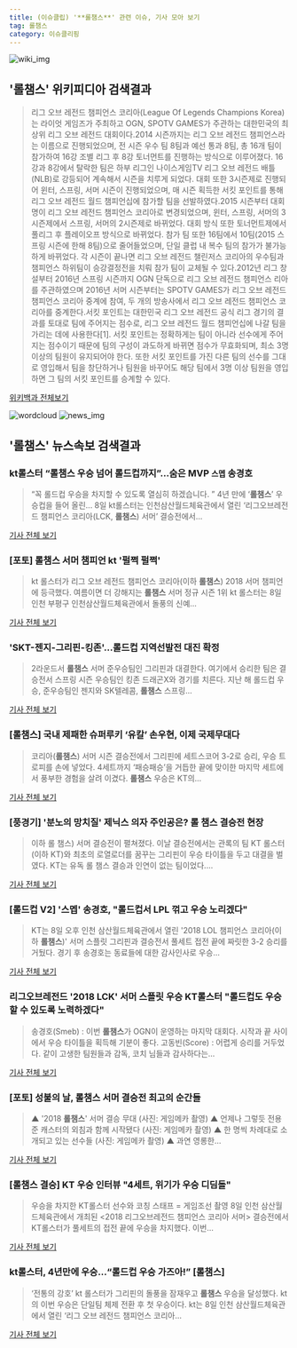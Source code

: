 ```yaml
---
title: (이슈클립) '**롤챔스**' 관련 이슈, 기사 모아 보기
tag: 롤챔스
category: 이슈클리핑
---
```

![wiki_img](https://user-images.githubusercontent.com/42597476/44503234-41136a80-a6d0-11e8-9071-6fc6418eafe4.png)
## **'**롤챔스**'** 위키피디아 검색결과
>리그 오브 레전드 챔피언스 코리아(League Of Legends Champions Korea)는 라이엇 게임즈가 주최하고 OGN, SPOTV GAMES가 주관하는 대한민국의 최상위 리그 오브 레전드 대회이다.2014 시즌까지는 리그 오브 레전드 챔피언스라는 이름으로 진행되었으며, 전 시즌 우수 팀 8팀과 예선 통과 8팀, 총 16개 팀이 참가하여 16강 조별 리그 후 8강 토너먼트를 진행하는 방식으로 이루어졌다. 16강과 8강에서 탈락한 팀은 하부 리그인 나이스게임TV 리그 오브 레전드 배틀(NLB)로 강등되어 계속해서 시즌을 치루게 되었다. 대회 또한 3시즌제로 진행되어 윈터, 스프링, 서머 시즌이 진행되었으며, 매 시즌 획득한 서킷 포인트를 통해 리그 오브 레전드 월드 챔피언십에 참가할 팀을 선발하였다.2015 시즌부터 대회명이 리그 오브 레전드 챔피언스 코리아로 변경되었으며, 윈터, 스프링, 서머의 3시즌제에서 스프링, 서머의 2시즌제로 바뀌었다. 대회 방식 또한 토너먼트제에서 풀리그 후 플레이오프 방식으로 바뀌었다. 참가 팀 또한 16팀에서 10팀(2015 스프링 시즌에 한해 8팀)으로 줄어들었으며, 단일 클럽 내 복수 팀의 참가가 불가능하게 바뀌었다. 각 시즌이 끝나면 리그 오브 레전드 챌린저스 코리아의 우수팀과 챔피언스 하위팀이 승강결정전을 치뤄 참가 팀이 교체될 수 있다.2012년 리그 창설부터 2016년 스프링 시즌까지 OGN 단독으로 리그 오브 레전드 챔피언스 리아를 주관하였으며 2016년 서머 시즌부터는 SPOTV GAMES가 리그 오브 레전드 챔피언스 코리아 중계에 참여, 두 개의 방송사에서 리그 오브 레전드 챔피언스 코리아를 중계한다.서킷 포인트는 대한민국 리그 오브 레전드 공식 리그 경기의 결과를 토대로 팀에 주어지는 점수로, 리그 오브 레전드 월드 챔피언십에 나갈 팀을 가리는 데에 사용한다[1]. 서킷 포인트는 정확하게는 팀이 아니라 선수에게 주어지는 점수이기 때문에 팀의 구성이 과도하게 바뀌면 점수가 무효화되며, 최소 3명 이상의 팀원이 유지되어야 한다. 또한 서킷 포인트를 가진 다른 팀의 선수를 그대로 영입해서 팀을 창단하거나 팀원을 바꾸어도 해당 팀에서 3명 이상 팀원을 영입하면 그 팀의 서킷 포인트를 승계할 수 있다.

<a href="https://ko.wikipedia.org/wiki/롤챔스" target="_blank">위키백과 전체보기</a>

![wordcloud](https://s3.ap-northeast-2.amazonaws.com/lyrics101-wordcloud/2018-09-09-1536436925.png)
![news_img](https://user-images.githubusercontent.com/42597476/44507050-1206f400-a6e4-11e8-8d98-7ffbfebb353f.png)
## **'**롤챔스**'** 뉴스속보 검색결과
### kt롤스터 “**롤챔스** 우승 넘어 롤드컵까지”…숨은 MVP `스멥` 송경호

>“꼭 롤드컵 우승을 차지할 수 있도록 열심히 하겠습니다. ” 4년 만에 ‘**롤챔스**’ 우승컵을 들어 올린... 8일 kt롤스터는 인천삼산월드체육관에서 열린 ‘리그오브레전드 챔피언스 코리아(LCK, **롤챔스**) 서머’ 결승전에서...

<a href="http://game.mk.co.kr/view.php?year=2018&no=567245" target="_blank">기사 전체 보기</a>

### [포토] **롤챔스** 서머 챔피언 kt '펄쩍 펄쩍'

>kt 롤스터가 리그 오브 레전드 챔피언스 코리아(이하 **롤챔스**) 2018 서머 챔피언에 등극했다. 여름이면 더 강해지는 **롤챔스** 서머 정규 시즌 1위 kt 롤스터는 8일 인천 부평구 인천삼산월드체육관에서 돌풍의 신예...

<a href="http://www.dailyesports.com/view.php?ud=20180908235942301374bcc1e038_27" target="_blank">기사 전체 보기</a>

### 'SKT-젠지-그리핀-킹존'...롤드컵 지역선발전 대진 확정

>2라운드서 **롤챔스** 서머 준우승팀인 그리핀과 대결한다. 여기에서 승리한 팀은 결승전서 스프링 시즌 우승팀인 킹존 드래곤X와 경기를 치른다. 지난 해 롤드컵 우승, 준우승팀인 젠지와 SK텔레콤, **롤챔스** 스프링...

<a href="http://www.fomos.kr/redirect/news_view?news_cate_id=13&entry_id=63629" target="_blank">기사 전체 보기</a>

### [**롤챔스**] 국내 제패한 슈퍼루키 ‘유칼’ 손우현, 이제 국제무대다

>코리아(**롤챔스**) 서머 시즌 결승전에서 그리핀에 세트스코어 3-2로 승리, 우승 트로피를 손에 넣었다. 4세트까지 ‘패승패승’을 거듭한 끝에 맞이한 마지막 세트에서 풍부한 경험을 살려 이겼다. **롤챔스** 우승은 KT의...

<a href="http://www.kukinews.com/news/article.html?no=583905" target="_blank">기사 전체 보기</a>

### [풍경기] '분노의 망치질' 제닉스 의자 주인공은? 롤 챔스 결승전 현장

>이하 롤 챔스) 서머 결승전이 펼쳐졌다. 이날 결승전에서는 관록의 팀 KT 롤스터(이하 KT)와 최초의 로열로더를 꿈꾸는 그리핀이 우승 타이틀을 두고 대결을 벌였다. KT는 유독 롤 챔스 결승과 인연이 없는 팀이었다....

<a href="http://www.inven.co.kr/webzine/news/?news=206829" target="_blank">기사 전체 보기</a>

### [롤드컵 V2] '스멥' 송경호, "롤드컵서 LPL 꺾고 우승 노리겠다"

>KT는 8일 오후 인천 삼산월드체육관에서 열린 '2018 LOL 챔피언스 코리아(이하 **롤챔스**)' 서머 스플릿 그리핀과 결승전서 풀세트 접전 끝에 짜릿한 3-2 승리를 거뒀다.   경기 후 송경호는 동료들에 대한 감사인사로 우승...

<a href="http://www.osen.co.kr/article/G1110985519" target="_blank">기사 전체 보기</a>

### 리그오브레전드 '2018 LCK' 서머 스플릿 우승 KT롤스터 "롤드컵도 우승할 수 있도록 노력하겠다"

>송경호(Smeb) : 이번 **롤챔스**가 OGN이 운영하는 마지막 대회다. 시작과 끝 사이에서 우승 타이틀을 획득해 기분이 좋다.   고동빈(Score) : 어렵게 승리를 거두었다. 같이 고생한 팀원들과 감독, 코치 님들과 감사하다는...

<a href="http://gamefocus.co.kr/detail.php?number=85864" target="_blank">기사 전체 보기</a>

### [포토] 성불의 날, **롤챔스** 서머 결승전 최고의 순간들

>▲ '2018 **롤챔스**' 서머 결승 무대 (사진: 게임메카 촬영) ▲ 언제나 그렇듯 전용준 캐스터의 외침과 함께 시작됐다 (사진: 게임메카 촬영) ▲ 한 명씩 차례대로 소개되고 있는 선수들 (사진: 게임메카 촬영) ▲ 과연 영롱한...

<a href="http://www.gamemeca.com/mv.php?inflow=naver_s&gid=1489813" target="_blank">기사 전체 보기</a>

### [**롤챔스** 결승] KT 우승 인터뷰 "4세트, 위기가 우승 디딤돌"

>우승을 차지한 KT롤스터 선수와 코칭 스태프 = 게임조선 촬영   8일 인천 삼산월드체육관에서 개최된 <2018 리그오브레전드 챔피언스 코리아 서머> 결승전에서 KT롤스터가 풀세트의 접전 끝에 우승을 차지했다. 이번...

<a href="http://www.gamechosun.co.kr/article/view.php?no=150154" target="_blank">기사 전체 보기</a>

### kt롤스터, 4년만에 우승…“롤드컵 우승 가즈아!” [**롤챔스**]

>‘전통의 강호’ kt 롤스터가 그리핀의 돌풍을 잠재우고 **롤챔스** 우승을 달성했다. kt의 이번 우승은 단일팀 체제 전환 후 첫 우승이다. kt는 8일 인천 삼산월드체육관에서 열린 ‘리그 오브 레전드 챔피언스 코리아...

<a href="http://sports.khan.co.kr/news/sk_index.html?art_id=201809082358003&sec_id=560201&pt=nv" target="_blank">기사 전체 보기</a>


